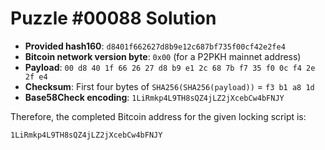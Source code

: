 # Puzzle #00088 Solution

- **Provided hash160**: `d8401f662627d8b9e12c687bf735f00cf42e2fe4`
- **Bitcoin network version byte**: `0x00` (for a P2PKH mainnet address)
- **Payload**: `00 d8 40 1f 66 26 27 d8 b9 e1 2c 68 7b f7 35 f0 0c f4 2e 2f e4`
- **Checksum**: First four bytes of `SHA256(SHA256(payload))` = `f3 b1 a8 1d`
- **Base58Check encoding**: `1LiRmkp4L9TH8sQZ4jLZ2jXcebCw4bFNJY`

Therefore, the completed Bitcoin address for the given locking script is:

```
1LiRmkp4L9TH8sQZ4jLZ2jXcebCw4bFNJY
```
